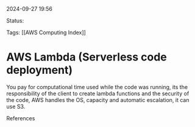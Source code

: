 2024-09-27 19:56

Status:

Tags:
[[AWS Computing Index]]


# AWS Lambda (Serverless code deployment)


You pay for computational time used while the code was running, its the responsibility of the client to create lambda functions and the security of the code, AWS handles the OS, capacity and automatic escalation, it can use S3.


References 